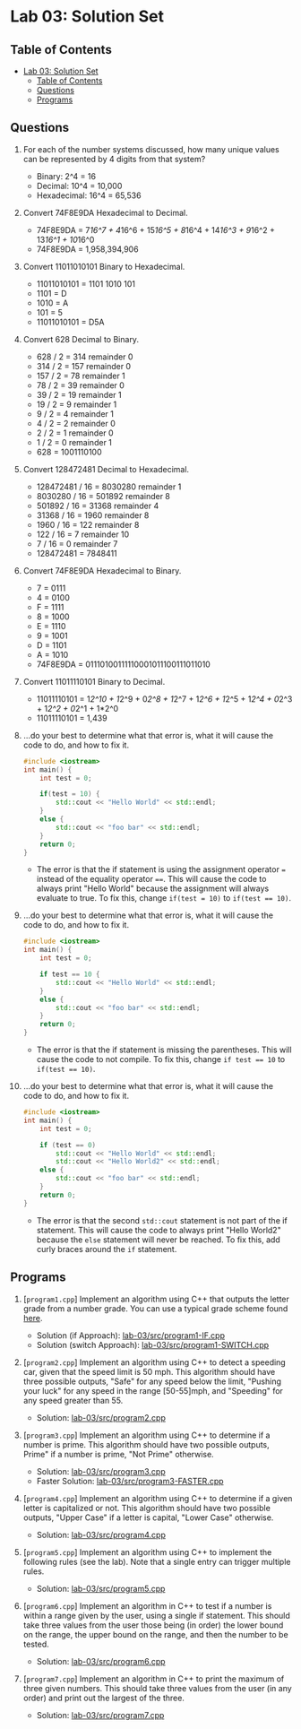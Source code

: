 # Lab 03: Solution Set

## Table of Contents

- [Lab 03: Solution Set](#lab-03-solution-set)
  - [Table of Contents](#table-of-contents)
  - [Questions](#questions)
  - [Programs](#programs)

## Questions

1. For each of the number systems discussed, how many unique values can be represented by 4 digits from that system?

    - Binary: 2^4 = 16
    - Decimal: 10^4 = 10,000
    - Hexadecimal: 16^4 = 65,536

2. Convert 74F8E9DA Hexadecimal to Decimal.

    - 74F8E9DA = 7*16^7 + 4*16^6 + 15*16^5 + 8*16^4 + 14*16^3 + 9*16^2 + 13*16^1 + 10*16^0
    - 74F8E9DA = 1,958,394,906

3. Convert 11011010101 Binary to Hexadecimal.

    - 11011010101 = 1101 1010 101
    - 1101 = D
    - 1010 = A
    - 101 = 5
    - 11011010101 = D5A

4. Convert 628 Decimal to Binary.

    - 628 / 2 = 314 remainder 0
    - 314 / 2 = 157 remainder 0
    - 157 / 2 = 78 remainder 1
    - 78 / 2 = 39 remainder 0
    - 39 / 2 = 19 remainder 1
    - 19 / 2 = 9 remainder 1
    - 9 / 2 = 4 remainder 1
    - 4 / 2 = 2 remainder 0
    - 2 / 2 = 1 remainder 0
    - 1 / 2 = 0 remainder 1
    - 628 = 1001110100

5. Convert 128472481 Decimal to Hexadecimal.

    - 128472481 / 16 = 8030280 remainder 1
    - 8030280 / 16 = 501892 remainder 8
    - 501892 / 16 = 31368 remainder 4
    - 31368 / 16 = 1960 remainder 8
    - 1960 / 16 = 122 remainder 8
    - 122 / 16 = 7 remainder 10
    - 7 / 16 = 0 remainder 7
    - 128472481 = 7848411

6. Convert 74F8E9DA Hexadecimal to Binary.

    - 7 = 0111
    - 4 = 0100
    - F = 1111
    - 8 = 1000
    - E = 1110
    - 9 = 1001
    - D = 1101
    - A = 1010
    - 74F8E9DA = 01110100111110001011100111011010

7. Convert 11011110101 Binary to Decimal.

    - 11011110101 = 1*2^10 + 1*2^9 + 0*2^8 + 1*2^7 + 1*2^6 + 1*2^5 + 1*2^4 + 0*2^3 + 1*2^2 + 0*2^1 + 1*2^0
    - 11011110101 = 1,439

8. ...do your best to determine what that error is, what it will cause the code to do, and how to fix it.

    ```cpp
    #include <iostream>
    int main() {
        int test = 0;

        if(test = 10) {
            std::cout << "Hello World" << std::endl;
        }
        else {
            std::cout << "foo bar" << std::endl;
        }
        return 0;
    }
    ```

    - The error is that the if statement is using the assignment operator `=` instead of the equality operator `==`. This will cause the code to always print "Hello World" because the assignment will always evaluate to true. To fix this, change `if(test = 10)` to `if(test == 10)`.

9. ...do your best to determine what that error is, what it will cause the code to do, and how to fix it.

    ```cpp
    #include <iostream>
    int main() {
        int test = 0;

        if test == 10 {
            std::cout << "Hello World" << std::endl;
        }
        else {
            std::cout << "foo bar" << std::endl;
        }
        return 0;
    }
    ```

    - The error is that the if statement is missing the parentheses. This will cause the code to not compile. To fix this, change `if test == 10` to `if(test == 10)`.

10. ...do your best to determine what that error is, what it will cause the code to do, and how to fix it.

    ```cpp
    #include <iostream>
    int main() {
        int test = 0;

        if (test == 0) 
            std::cout << "Hello World" << std::endl;
            std::cout << "Hello World2" << std::endl;
        else {
            std::cout << "foo bar" << std::endl;
        }
        return 0;
    }
    ```

    - The error is that the second `std::cout` statement is not part of the if statement. This will cause the code to always print "Hello World2" because the `else` statement will never be reached. To fix this, add curly braces around the `if` statement.

## Programs

1. [`program1.cpp`] Implement an algorithm using C++ that outputs the letter grade from a number grade. You can use a typical grade scheme found [here](https://pages.collegeboard.org/how-to-convert-gpa-4.0-scale).

    - Solution (if Approach): [lab-03/src/program1-IF.cpp](src/program1-IF.cpp)
    - Solution (switch Approach): [lab-03/src/program1-SWITCH.cpp](src/program1-SWITCH.cpp)

2. [`program2.cpp`] Implement an algorithm using C++ to detect a speeding car, given that the speed limit is 50 mph. This algorithm should have three possible outputs, "Safe" for any speed below the limit, "Pushing your luck" for any speed in the range [50-55]mph, and "Speeding" for any speed greater than 55.

    - Solution: [lab-03/src/program2.cpp](src/program2.cpp)

3. [`program3.cpp`] Implement an algorithm using C++ to determine if a number is prime. This algorithm should have two possible outputs, Prime" if a number is prime, "Not Prime" otherwise.

    - Solution: [lab-03/src/program3.cpp](src/program3.cpp)
    - Faster Solution: [lab-03/src/program3-FASTER.cpp](src/program3-FASTER.cpp)

4. [`program4.cpp`] Implement an algorithm using C++ to determine if a given letter is capitalized or not. This algorithm should have two possible outputs, "Upper Case" if a letter is capital, "Lower Case" otherwise.

    - Solution: [lab-03/src/program4.cpp](src/program4.cpp)

5. [`program5.cpp`] Implement an algorithm using C++ to implement the following rules (see the lab). Note that a single entry can trigger multiple rules.

    - Solution: [lab-03/src/program5.cpp](src/program5.cpp)

6. [`program6.cpp`] Implement an algorithm in C++ to test if a number is within a range given by the user, using a single if statement. This should take three values from the user those being (in order) the lower bound on the range, the upper bound on the range, and then the number to be tested.

    - Solution: [lab-03/src/program6.cpp](src/program6.cpp)

7. [`program7.cpp`] Implement an algorithm in C++ to print the maximum of three given numbers. This should take three values from the user (in any order) and print out the largest of the three.

   - Solution: [lab-03/src/program7.cpp](src/program7.cpp)